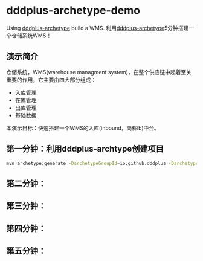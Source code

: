 # dddplus-archetype-demo
Using [dddplus-archetype](https://github.com/dddplus/dddplus-archetype) build a WMS. 利用[dddplus-archetype](https://github.com/dddplus/dddplus-archetype)5分钟搭建一个仓储系统WMS！

## 演示简介

仓储系统，WMS(warehouse managment system)，在整个供应链中起着至关重要的作用，它主要由四大部分组成：
- 入库管理
- 在库管理
- 出库管理
- 基础数据

本演示目标：快速搭建一个WMS的入库(inbound，简称ib)中台。

## 第一分钟：利用dddplus-archtype创建项目

``` bash
mvn archetype:generate -DarchetypeGroupId=io.github.dddplus -DarchetypeArtifactId=dddplus-archetype -DarchetypeVersion=1.0.1 -DgroupId=io.wms -DartifactId=wms-ib -Dpackage=io.wms.ib -Dversion=1.0.0-SNAPSHOT -DinteractiveMode=false
```

## 第二分钟：

## 第三分钟：

## 第四分钟：

## 第五分钟：

